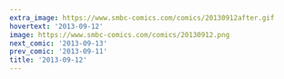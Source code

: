 ```yaml
---
extra_image: https://www.smbc-comics.com/comics/20130912after.gif
hovertext: '2013-09-12'
image: https://www.smbc-comics.com/comics/20130912.png
next_comic: '2013-09-13'
prev_comic: '2013-09-11'
title: '2013-09-12'
---
```


